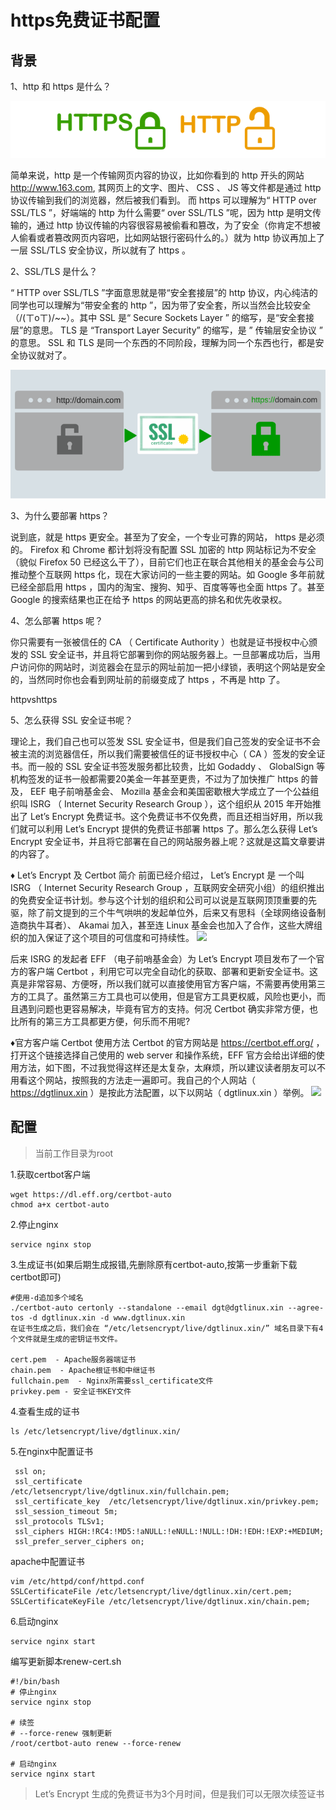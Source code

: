 # https免费证书配置
## 背景
1、http 和 https 是什么？

![image](https://github.com/gtdong/linuxtroubleshooting/blob/master/images/http-https.gif)

简单来说，http 是一个传输网页内容的协议，比如你看到的 http 开头的网站 http://www.163.com, 其网页上的文字、图片、 CSS 、 JS 等文件都是通过 http 协议传输到我们的浏览器，然后被我们看到。
而 https 可以理解为“ HTTP over SSL/TLS ”，好端端的 http 为什么需要“ over SSL/TLS ”呢，因为 http 是明文传输的，通过 http 协议传输的内容很容易被偷看和篡改，为了安全（你肯定不想被人偷看或者篡改网页内容吧，比如网站银行密码什么的。）就为 http 协议再加上了一层 SSL/TLS 安全协议，所以就有了 https 。

2、SSL/TLS 是什么？

“ HTTP over SSL/TLS ”字面意思就是带“安全套接层”的 http 协议，内心纯洁的同学也可以理解为“带安全套的 http ”，因为带了安全套，所以当然会比较安全（/(ㄒoㄒ)/~~）。其中 SSL 是“ Secure Sockets Layer ” 的缩写，是“安全套接层”的意思。 TLS 是 “Transport Layer Security” 的缩写，是 ” 传输层安全协议 ” 的意思。 SSL 和 TLS 是同一个东西的不同阶段，理解为同一个东西也行，都是安全协议就对了。

![image](https://github.com/gtdong/linuxtroubleshooting/blob/master/images/enabling-SSL-HTTPS.png)

3、为什么要部署 https？

说到底，就是 https 更安全。甚至为了安全，一个专业可靠的网站， https 是必须的。 Firefox 和 Chrome 都计划将没有配置 SSL 加密的 http 网站标记为不安全（貌似 Firefox 50 已经这么干了），目前它们也正在联合其他相关的基金会与公司推动整个互联网 https 化，现在大家访问的一些主要的网站。如 Google 多年前就已经全部启用 https ，国内的淘宝、搜狗、知乎、百度等等也全面 https 了。甚至 Google 的搜索结果也正在给予 https 的网站更高的排名和优先收录权。

4、怎么部署 https 呢？

你只需要有一张被信任的 CA （ Certificate Authority ）也就是证书授权中心颁发的 SSL 安全证书，并且将它部署到你的网站服务器上。一旦部署成功后，当用户访问你的网站时，浏览器会在显示的网址前加一把小绿锁，表明这个网站是安全的，当然同时你也会看到网址前的前缀变成了 https ，不再是 http 了。

httpvshttps

5、怎么获得 SSL 安全证书呢？

理论上，我们自己也可以签发 SSL 安全证书，但是我们自己签发的安全证书不会被主流的浏览器信任，所以我们需要被信任的证书授权中心（ CA ）签发的安全证书。而一般的 SSL 安全证书签发服务都比较贵，比如 Godaddy 、 GlobalSign 等机构签发的证书一般都需要20美金一年甚至更贵，不过为了加快推广 https 的普及， EEF 电子前哨基金会、 Mozilla 基金会和美国密歇根大学成立了一个公益组织叫 ISRG （ Internet Security Research Group ），这个组织从 2015 年开始推出了 Let’s Encrypt 免费证书。这个免费证书不仅免费，而且还相当好用，所以我们就可以利用 Let’s Encrypt 提供的免费证书部署 https 了。那么怎么获得 Let’s Encrypt 安全证书，并且将它部署在自己的网站服务器上呢？这就是这篇文章要讲的内容了。


♦ Let’s Encrypt 及 Certbot 简介
前面已经介绍过， Let’s Encrypt 是 一个叫 ISRG （ Internet Security Research Group ，互联网安全研究小组）的组织推出的免费安全证书计划。参与这个计划的组织和公司可以说是互联网顶顶重要的先驱，除了前文提到的三个牛气哄哄的发起单位外，后来又有思科（全球网络设备制造商执牛耳者）、 Akamai 加入，甚至连 Linux 基金会也加入了合作，这些大牌组织的加入保证了这个项目的可信度和可持续性。
![](https://img-blog.csdn.net/20180408222341674?watermark/2/text/aHR0cHM6Ly9ibG9nLmNzZG4ubmV0L3FxXzM5NTk0NzA1/font/5a6L5L2T/fontsize/400/fill/I0JBQkFCMA==/dissolve/70)

后来 ISRG 的发起者 EFF （电子前哨基金会）为 Let’s Encrypt 项目发布了一个官方的客户端 Certbot ，利用它可以完全自动化的获取、部署和更新安全证书。这真是非常容易、方便呀，所以我们就可以直接使用官方客户端，不需要再使用第三方的工具了。虽然第三方工具也可以使用，但是官方工具更权威，风险也更小，而且遇到问题也更容易解决，毕竟有官方的支持。何况 Certbot 确实非常方便，也比所有的第三方工具都更方便，何乐而不用呢?

♦官方客户端 Certbot 使用方法
Certbot 的官方网站是 https://certbot.eff.org/ ，打开这个链接选择自己使用的 web server 和操作系统，EFF 官方会给出详细的使用方法，如下图，不过我觉得这样还是太复杂，太麻烦，所以建议读者朋友可以不用看这个网站，按照我的方法走一遍即可。我自己的个人网站（ https://dgtlinux.xin ）是按此方法配置，以下以网站（ dgtlinux.xin ）举例。
![](https://img-blog.csdn.net/20180408222840353?watermark/2/text/aHR0cHM6Ly9ibG9nLmNzZG4ubmV0L3FxXzM5NTk0NzA1/font/5a6L5L2T/fontsize/400/fill/I0JBQkFCMA==/dissolve/70)

## 配置
> 当前工作目录为root

1.获取certbot客户端

```
wget https://dl.eff.org/certbot-auto
chmod a+x certbot-auto
```
2.停止nginx

```
service nginx stop
```
3.生成证书(如果后期生成报错,先删除原有certbot-auto,按第一步重新下载certbot即可)
```
#使用-d追加多个域名
./certbot-auto certonly --standalone --email dgt@dgtlinux.xin --agree-tos -d dgtlinux.xin -d www.dgtlinux.xin
在证书生成之后，我们会在 “/etc/letsencrypt/live/dgtlinux.xin/” 域名目录下有4个文件就是生成的密钥证书文件。

cert.pem  - Apache服务器端证书
chain.pem  - Apache根证书和中继证书
fullchain.pem  - Nginx所需要ssl_certificate文件
privkey.pem - 安全证书KEY文件 
```
4.查看生成的证书

```
ls /etc/letsencrypt/live/dgtlinux.xin/
```
5.在nginx中配置证书

```
 ssl on;
 ssl_certificate      /etc/letsencrypt/live/dgtlinux.xin/fullchain.pem; 
 ssl_certificate_key  /etc/letsencrypt/live/dgtlinux.xin/privkey.pem; 
 ssl_session_timeout 5m;
 ssl_protocols TLSv1;
 ssl_ciphers HIGH:!RC4:!MD5:!aNULL:!eNULL:!NULL:!DH:!EDH:!EXP:+MEDIUM;
 ssl_prefer_server_ciphers on;
```
apache中配置证书
```
vim /etc/httpd/conf/httpd.conf
SSLCertificateFile /etc/letsencrypt/live/dgtlinux.xin/cert.pem; 
SSLCertificateKeyFile /etc/letsencrypt/live/dgtlinux.xin/chain.pem; 
```
6.启动nginx
```
service nginx start
```
编写更新脚本renew-cert.sh

```
#!/bin/bash
# 停止nginx
service nginx stop

# 续签
# --force-renew 强制更新
/root/certbot-auto renew --force-renew

# 启动nginx
service nginx start
```
> Let’s Encrypt 生成的免费证书为3个月时间，但是我们可以无限次续签证书
